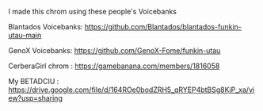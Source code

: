 I made this chrom using these people's Voicebanks

Blantados Voicebanks: https://github.com/Blantados/blantados-funkin-utau-main

GenoX Voicebanks: https://github.com/GenoX-Fome/funkin-utau

CerberaGirl chrom : https://gamebanana.com/members/1816058

My BETADCIU : https://drive.google.com/file/d/164ROe0bodZRH5_qRYEP4btBSg8KjP_xa/view?usp=sharing
